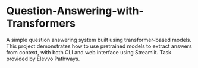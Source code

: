# Question-Answering-with-Transformers
A simple question answering system built using transformer-based models. This project demonstrates how to use pretrained models to extract answers from context, with both CLI and web interface using Streamlit. Task provided by Elevvo Pathways.
